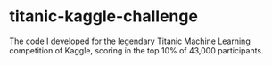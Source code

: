 # titanic-kaggle-challenge
The code I developed for the legendary Titanic Machine Learning competition of Kaggle, scoring in the top 10% of 43,000 participants.
